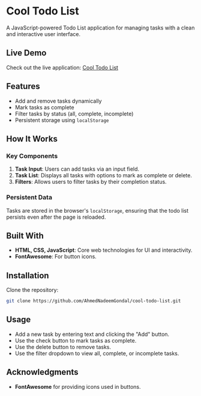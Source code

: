 # Cool Todo List

A JavaScript-powered Todo List application for managing tasks with a clean and interactive user interface.

## Live Demo
Check out the live application: [Cool Todo List](https://ahmednadeemgondal.github.io/cool-todo-list/)

## Features
- Add and remove tasks dynamically
- Mark tasks as complete
- Filter tasks by status (all, complete, incomplete)
- Persistent storage using `localStorage`

## How It Works

### Key Components
1. **Task Input**: Users can add tasks via an input field.
2. **Task List**: Displays all tasks with options to mark as complete or delete.
3. **Filters**: Allows users to filter tasks by their completion status.

### Persistent Data
Tasks are stored in the browser's `localStorage`, ensuring that the todo list persists even after the page is reloaded.

## Built With
- **HTML, CSS, JavaScript**: Core web technologies for UI and interactivity.
- **FontAwesome**: For button icons.

## Installation
Clone the repository:
   ```bash
   git clone https://github.com/AhmedNadeemGondal/cool-todo-list.git
   ```

## Usage
- Add a new task by entering text and clicking the "Add" button.
- Use the check button to mark tasks as complete.
- Use the delete button to remove tasks.
- Use the filter dropdown to view all, complete, or incomplete tasks.

## Acknowledgments
- **FontAwesome** for providing icons used in buttons.
